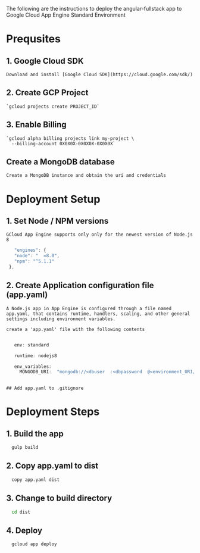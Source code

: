 
The following are the instructions to deploy the angular-fullstack app to Google Cloud App Engine Standard Environment

# Prequsites
  ## 1. Google Cloud SDK
    Download and install [Google Cloud SDK](https://cloud.google.com/sdk/)
  ## 2. Create GCP Project
    `gcloud projects create PROJECT_ID`
  ## 3. Enable Billing
    `gcloud alpha billing projects link my-project \ 
      --billing-account 0X0X0X-0X0X0X-0X0X0X`

  ## Create a MongoDB database
    Create a MongoDB instance and obtain the uri and credentials

# Deployment Setup
  ## 1. Set Node / NPM versions
    GCloud App Engine supports only only for the newest version of Node.js 8
 ```javascript
    "engines": {
    "node": "  =8.0",
    "npm": "^5.1.1"
  },
  ```

  ## 2. Create Application configuration file (app.yaml)
    A Node.js app in App Engine is configured through a file named app.yaml, that contains runtime, handlers, scaling, and other general settings including environment variables.

    create a 'app.yaml' file with the following contents

 ```javascript
 
    env: standard 

    runtime: nodejs8

    env_variables:
      MONGODB_URI:  "mongodb://<dbuser  :<dbpassword  @<environment_URI/deployment_name"
    
 ```

    ## Add app.yaml to .gitignore

# Deployment Steps
  ## 1. Build the app
  ```bash
    gulp build
  ```
  ## 2. Copy app.yaml to dist
  ```bash
    copy app.yaml dist
  ```
  ## 3. Change to build directory
  ```bash
    cd dist
  ```
  ## 4. Deploy
  ```bash
    gcloud app deploy
  ```
